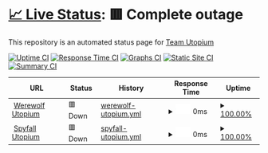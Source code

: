 # [📈 Live Status](https://status.utopium.tk): <!--live status--> **🟥 Complete outage**

This repository is an automated status page for [Team Utopium](https://utopium.tk)

[![Uptime CI](https://github.com/koj-co/upptime/workflows/Uptime%20CI/badge.svg)](https://github.com/koj-co/upptime/actions?query=workflow%3A%22Uptime+CI%22)
[![Response Time CI](https://github.com/koj-co/upptime/workflows/Response%20Time%20CI/badge.svg)](https://github.com/koj-co/upptime/actions?query=workflow%3A%22Response+Time+CI%22)
[![Graphs CI](https://github.com/koj-co/upptime/workflows/Graphs%20CI/badge.svg)](https://github.com/koj-co/upptime/actions?query=workflow%3A%22Graphs+CI%22)
[![Static Site CI](https://github.com/koj-co/upptime/workflows/Static%20Site%20CI/badge.svg)](https://github.com/koj-co/upptime/actions?query=workflow%3A%22Static+Site+CI%22)
[![Summary CI](https://github.com/koj-co/upptime/workflows/Summary%20CI/badge.svg)](https://github.com/koj-co/upptime/actions?query=workflow%3A%22Summary+CI%22)

<!--start: status pages-->
<!-- This summary is generated by Upptime (https://github.com/upptime/upptime) -->
<!-- Do not edit this manually, your changes will be overwritten -->
<!-- prettier-ignore -->
| URL | Status | History | Response Time | Uptime |
| --- | ------ | ------- | ------------- | ------ |
| <img alt="" src="https://favicons.githubusercontent.com/werewolf-utopium.tk" height="13"> [Werewolf Utopium](https://werewolf-utopium.tk) | 🟥 Down | [werewolf-utopium.yml](https://github.com/thewilloftheshadow/utopium-status/commits/HEAD/history/werewolf-utopium.yml) | <details><summary><img alt="Response time graph" src="./graphs/werewolf-utopium/response-time-week.png" height="20"> 0ms</summary><br><a href="https://status.utopium.tk/history/werewolf-utopium"><img alt="Response time 294" src="https://img.shields.io/endpoint?url=https%3A%2F%2Fraw.githubusercontent.com%2Fthewilloftheshadow%2Futopium-status%2FHEAD%2Fapi%2Fwerewolf-utopium%2Fresponse-time.json"></a><br><a href="https://status.utopium.tk/history/werewolf-utopium"><img alt="24-hour response time 0" src="https://img.shields.io/endpoint?url=https%3A%2F%2Fraw.githubusercontent.com%2Fthewilloftheshadow%2Futopium-status%2FHEAD%2Fapi%2Fwerewolf-utopium%2Fresponse-time-day.json"></a><br><a href="https://status.utopium.tk/history/werewolf-utopium"><img alt="7-day response time 0" src="https://img.shields.io/endpoint?url=https%3A%2F%2Fraw.githubusercontent.com%2Fthewilloftheshadow%2Futopium-status%2FHEAD%2Fapi%2Fwerewolf-utopium%2Fresponse-time-week.json"></a><br><a href="https://status.utopium.tk/history/werewolf-utopium"><img alt="30-day response time 0" src="https://img.shields.io/endpoint?url=https%3A%2F%2Fraw.githubusercontent.com%2Fthewilloftheshadow%2Futopium-status%2FHEAD%2Fapi%2Fwerewolf-utopium%2Fresponse-time-month.json"></a><br><a href="https://status.utopium.tk/history/werewolf-utopium"><img alt="1-year response time 294" src="https://img.shields.io/endpoint?url=https%3A%2F%2Fraw.githubusercontent.com%2Fthewilloftheshadow%2Futopium-status%2FHEAD%2Fapi%2Fwerewolf-utopium%2Fresponse-time-year.json"></a></details> | <details><summary><a href="https://status.utopium.tk/history/werewolf-utopium">100.00%</a></summary><a href="https://status.utopium.tk/history/werewolf-utopium"><img alt="All-time uptime 99.48%" src="https://img.shields.io/endpoint?url=https%3A%2F%2Fraw.githubusercontent.com%2Fthewilloftheshadow%2Futopium-status%2FHEAD%2Fapi%2Fwerewolf-utopium%2Fuptime.json"></a><br><a href="https://status.utopium.tk/history/werewolf-utopium"><img alt="24-hour uptime 100.00%" src="https://img.shields.io/endpoint?url=https%3A%2F%2Fraw.githubusercontent.com%2Fthewilloftheshadow%2Futopium-status%2FHEAD%2Fapi%2Fwerewolf-utopium%2Fuptime-day.json"></a><br><a href="https://status.utopium.tk/history/werewolf-utopium"><img alt="7-day uptime 100.00%" src="https://img.shields.io/endpoint?url=https%3A%2F%2Fraw.githubusercontent.com%2Fthewilloftheshadow%2Futopium-status%2FHEAD%2Fapi%2Fwerewolf-utopium%2Fuptime-week.json"></a><br><a href="https://status.utopium.tk/history/werewolf-utopium"><img alt="30-day uptime 100.00%" src="https://img.shields.io/endpoint?url=https%3A%2F%2Fraw.githubusercontent.com%2Fthewilloftheshadow%2Futopium-status%2FHEAD%2Fapi%2Fwerewolf-utopium%2Fuptime-month.json"></a><br><a href="https://status.utopium.tk/history/werewolf-utopium"><img alt="1-year uptime 99.48%" src="https://img.shields.io/endpoint?url=https%3A%2F%2Fraw.githubusercontent.com%2Fthewilloftheshadow%2Futopium-status%2FHEAD%2Fapi%2Fwerewolf-utopium%2Fuptime-year.json"></a></details>
| <img alt="" src="https://favicons.githubusercontent.com/spyfall.utopium.tk" height="13"> [Spyfall Utopium](https://spyfall.utopium.tk) | 🟥 Down | [spyfall-utopium.yml](https://github.com/thewilloftheshadow/utopium-status/commits/HEAD/history/spyfall-utopium.yml) | <details><summary><img alt="Response time graph" src="./graphs/spyfall-utopium/response-time-week.png" height="20"> 0ms</summary><br><a href="https://status.utopium.tk/history/spyfall-utopium"><img alt="Response time 473" src="https://img.shields.io/endpoint?url=https%3A%2F%2Fraw.githubusercontent.com%2Fthewilloftheshadow%2Futopium-status%2FHEAD%2Fapi%2Fspyfall-utopium%2Fresponse-time.json"></a><br><a href="https://status.utopium.tk/history/spyfall-utopium"><img alt="24-hour response time 0" src="https://img.shields.io/endpoint?url=https%3A%2F%2Fraw.githubusercontent.com%2Fthewilloftheshadow%2Futopium-status%2FHEAD%2Fapi%2Fspyfall-utopium%2Fresponse-time-day.json"></a><br><a href="https://status.utopium.tk/history/spyfall-utopium"><img alt="7-day response time 0" src="https://img.shields.io/endpoint?url=https%3A%2F%2Fraw.githubusercontent.com%2Fthewilloftheshadow%2Futopium-status%2FHEAD%2Fapi%2Fspyfall-utopium%2Fresponse-time-week.json"></a><br><a href="https://status.utopium.tk/history/spyfall-utopium"><img alt="30-day response time 0" src="https://img.shields.io/endpoint?url=https%3A%2F%2Fraw.githubusercontent.com%2Fthewilloftheshadow%2Futopium-status%2FHEAD%2Fapi%2Fspyfall-utopium%2Fresponse-time-month.json"></a><br><a href="https://status.utopium.tk/history/spyfall-utopium"><img alt="1-year response time 473" src="https://img.shields.io/endpoint?url=https%3A%2F%2Fraw.githubusercontent.com%2Fthewilloftheshadow%2Futopium-status%2FHEAD%2Fapi%2Fspyfall-utopium%2Fresponse-time-year.json"></a></details> | <details><summary><a href="https://status.utopium.tk/history/spyfall-utopium">100.00%</a></summary><a href="https://status.utopium.tk/history/spyfall-utopium"><img alt="All-time uptime 87.60%" src="https://img.shields.io/endpoint?url=https%3A%2F%2Fraw.githubusercontent.com%2Fthewilloftheshadow%2Futopium-status%2FHEAD%2Fapi%2Fspyfall-utopium%2Fuptime.json"></a><br><a href="https://status.utopium.tk/history/spyfall-utopium"><img alt="24-hour uptime 100.00%" src="https://img.shields.io/endpoint?url=https%3A%2F%2Fraw.githubusercontent.com%2Fthewilloftheshadow%2Futopium-status%2FHEAD%2Fapi%2Fspyfall-utopium%2Fuptime-day.json"></a><br><a href="https://status.utopium.tk/history/spyfall-utopium"><img alt="7-day uptime 100.00%" src="https://img.shields.io/endpoint?url=https%3A%2F%2Fraw.githubusercontent.com%2Fthewilloftheshadow%2Futopium-status%2FHEAD%2Fapi%2Fspyfall-utopium%2Fuptime-week.json"></a><br><a href="https://status.utopium.tk/history/spyfall-utopium"><img alt="30-day uptime 100.00%" src="https://img.shields.io/endpoint?url=https%3A%2F%2Fraw.githubusercontent.com%2Fthewilloftheshadow%2Futopium-status%2FHEAD%2Fapi%2Fspyfall-utopium%2Fuptime-month.json"></a><br><a href="https://status.utopium.tk/history/spyfall-utopium"><img alt="1-year uptime 87.60%" src="https://img.shields.io/endpoint?url=https%3A%2F%2Fraw.githubusercontent.com%2Fthewilloftheshadow%2Futopium-status%2FHEAD%2Fapi%2Fspyfall-utopium%2Fuptime-year.json"></a></details>

<!--end: status pages-->
